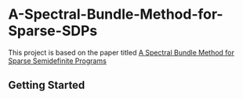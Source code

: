 # A-Spectral-Bundle-Method-for-Sparse-SDPs
This project is based on the paper titled [A Spectral Bundle Method for Sparse Semidefinite Programs](https://hsmmoj.github.io/files/SpecBM-SDPs.pdf)

## Getting Started
